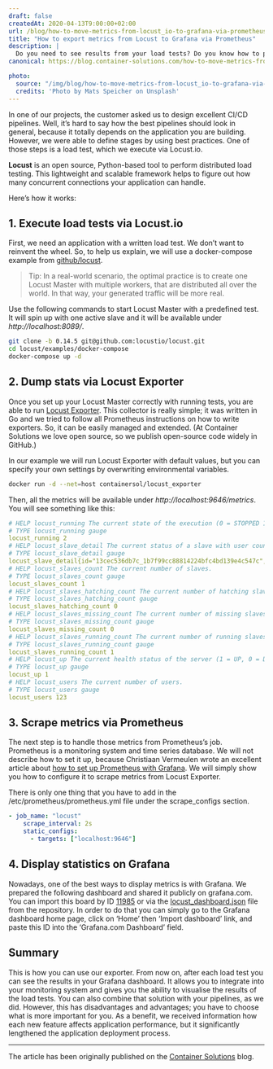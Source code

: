 ```yaml
---
draft: false
createdAt: 2020-04-13T9:00:00+02:00
url: /blog/how-to-move-metrics-from-locust_io-to-grafana-via-prometheus/
title: "How to export metrics from Locust to Grafana via Prometheus"
description: |
  Do you need to see results from your load tests? Do you know how to present stats on a well-arranged dashboard? I built Locust Exporter for gathering metrics from load tests.
canonical: https://blog.container-solutions.com/how-to-move-metrics-from-locust.io-to-grafana-via-prometheus

photo:
  source: "/img/blog/how-to-move-metrics-from-locust_io-to-grafana-via-prometheus.jpg"
  credits: 'Photo by Mats Speicher on Unsplash'
---
```


In one of our projects, the customer asked us to design excellent CI/CD pipelines. Well, it’s hard to say how the best pipelines should look in general, because it totally depends on the application you are building. However, we were able to define stages by using best practices. One of those steps is a load test, which we execute via Locust.io.

**Locust** is an open source, Python-based tool to perform distributed load testing. This lightweight and scalable framework helps to figure out how many concurrent connections your application can handle.

Here’s how it works:

## 1. Execute load tests via Locust.io

First, we need an application with a written load test. We don’t want to reinvent the wheel. So, to help us explain, we will use a docker-compose example from [github/locust](https://github.com/locustio/locust).

> Tip: In a real-world scenario, the optimal practice is to create one Locust Master with multiple workers, that are distributed all over the world. In that way, your generated traffic will be more real.

Use the following commands to start Locust Master with a predefined test. It will spin up with one active slave and it will be available under _http://localhost:8089/_.

```sh
git clone -b 0.14.5 git@github.com:locustio/locust.git
cd locust/examples/docker-compose
docker-compose up -d
```

<content-image src="/img/blog/locust-master.png" title="Locust Master"></content-image>

## 2. Dump stats via Locust Exporter

Once you set up your Locust Master correctly with running tests, you are able to run [Locust Exporter](https://github.com/ContainerSolutions/locust_exporter). This collector is really simple; it was written in Go and we tried to follow all Prometheus instructions on how to write exporters. So, it can be easily managed and extended. (At Container Solutions we love open source, so we publish open-source code widely in GitHub.)

In our example we will run Locust Exporter with default values, but you can specify your own settings by overwriting environmental variables.

```sh
docker run -d --net=host containersol/locust_exporter
```

Then, all the metrics will be available under _http://localhost:9646/metrics_. You will see something like this:

```yaml
# HELP locust_running The current state of the execution (0 = STOPPED 1 = HATCHING 2 = RUNNING,).
# TYPE locust_running gauge
locust_running 2
# HELP locust_slave_detail The current status of a slave with user count
# TYPE locust_slave_detail gauge
locust_slave_detail{id="13cec536db7c_1b7f99cc88814224bfc4bd139e4c547c",state="running"} 123
# HELP locust_slaves_count The current number of slaves.
# TYPE locust_slaves_count gauge
locust_slaves_count 1
# HELP locust_slaves_hatching_count The current number of hatching slaves.
# TYPE locust_slaves_hatching_count gauge
locust_slaves_hatching_count 0
# HELP locust_slaves_missing_count The current number of missing slaves.
# TYPE locust_slaves_missing_count gauge
locust_slaves_missing_count 0
# HELP locust_slaves_running_count The current number of running slaves.
# TYPE locust_slaves_running_count gauge
locust_slaves_running_count 1
# HELP locust_up The current health status of the server (1 = UP, 0 = DOWN).
# TYPE locust_up gauge
locust_up 1
# HELP locust_users The current number of users.
# TYPE locust_users gauge
locust_users 123
```

## 3. Scrape metrics via Prometheus

The next step is to handle those metrics from Prometheus’s job. Prometheus is a monitoring system and time series database. We will not describe how to set it up, because Christiaan Vermeulen wrote an excellent article about [how to set up Prometheus with Grafana](https://blog.container-solutions.com/how-to-monitor-your-kubernetes-cluster-with-prometheus-and-grafana). We will simply show you how to configure it to scrape metrics from Locust Exporter.

There is only one thing that you have to add in the /etc/prometheus/prometheus.yml file under the scrape_configs section.

```yaml
- job_name: "locust"
    scrape_interval: 2s
    static_configs:
      - targets: ["localhost:9646"]
```

## 4. Display statistics on Grafana

Nowadays, one of the best ways to display metrics is with Grafana. We prepared the following dashboard and shared it publicly on grafana.com. You can import this board by ID [11985](https://grafana.com/grafana/dashboards/11985) or via the [locust_dashboard.json](https://github.com/ContainerSolutions/locust_exporter/blob/master/locust_dashboard.json) file from the repository. In order to do that you can simply go to the Grafana dashboard home page, click on ‘Home’ then ‘Import dashboard’ link, and paste this ID into the ‘Grafana.com Dashboard’ field.

<content-image src="/img/blog/grafana-dashboard-locust-exporter.png" title="Grafana Dashboard for Locust Exporter"></content-image>

## Summary

This is how you can use our exporter. From now on, after each load test you can see the results in your Grafana dashboard. It allows you to integrate into your monitoring system and gives you the ability to visualise the results of the load tests. You can also combine that solution with your pipelines, as we did. However, this has disadvantages and advantages; you have to choose what is more important for you. As a benefit, we received information how each new feature affects application performance, but it significantly lengthened the application deployment process.

---

The article has been originally published on the [Container Solutions](https://blog.container-solutions.com/how-to-move-metrics-from-locust.io-to-grafana-via-prometheus) blog.
